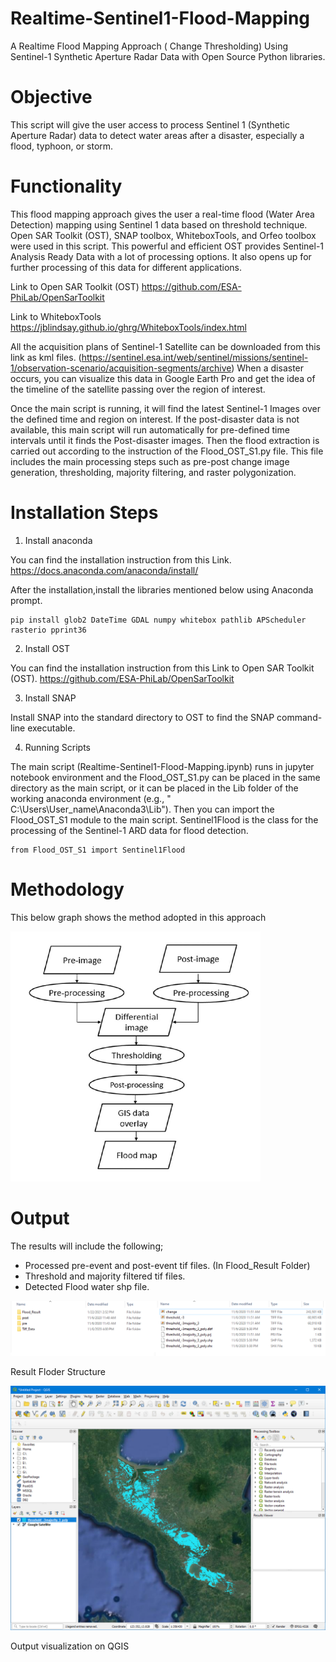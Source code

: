 # Realtime-Sentinel1-Flood-Mapping
A Realtime Flood Mapping Approach ( Change Thresholding) Using Sentinel-1 Synthetic Aperture Radar Data with Open Source Python libraries.

# Objective 
This script will give the user access to process Sentinel 1 (Synthetic Aperture Radar) data to detect water areas after a disaster, especially a flood, typhoon, or storm.

# Functionality
This flood mapping approach gives the user a real-time flood (Water Area Detection) mapping using Sentinel 1 data based on threshold technique.
Open SAR Toolkit (OST), SNAP toolbox, WhiteboxTools, and Orfeo toolbox were used in this script.
This powerful and efficient OST provides Sentinel-1 Analysis Ready Data with a lot of processing options. It also opens up for further processing of this data for different applications. 

Link to Open SAR Toolkit (OST)
https://github.com/ESA-PhiLab/OpenSarToolkit 

Link to WhiteboxTools
https://jblindsay.github.io/ghrg/WhiteboxTools/index.html

All the acquisition plans of Sentinel-1 Satellite can be downloaded from this link as kml files. (https://sentinel.esa.int/web/sentinel/missions/sentinel-1/observation-scenario/acquisition-segments/archive) When a disaster occurs, you can visualize this data in Google Earth Pro and get the idea of the timeline of the satellite passing over the region of interest. 

Once the main script is running, it will find the latest Sentinel-1 Images over the defined time and region on interest. If the post-disaster data is not available, this main script will run automatically for pre-defined time intervals until it finds the Post-disaster images. Then the flood extraction is carried out according to the instruction of the Flood_OST_S1.py file. This file includes the main processing steps such as pre-post change image generation, thresholding, majority filtering, and raster polygonization.

# Installation Steps

1. Install anaconda

You can find the installation instruction from this Link.
https://docs.anaconda.com/anaconda/install/

After the installation,install the libraries mentioned below using Anaconda prompt.

    pip install glob2 DateTime GDAL numpy whitebox pathlib APScheduler rasterio pprint36


2. Install OST

You can find the installation instruction from this Link to Open SAR Toolkit (OST).
https://github.com/ESA-PhiLab/OpenSarToolkit 



3. Install SNAP

Install SNAP into the standard directory to OST to find the SNAP command-line executable. 

4. Running Scripts

The main script (Realtime-Sentinel1-Flood-Mapping.ipynb) runs in jupyter notebook environment and the Flood_OST_S1.py can be placed in the same directory as the main script, or it can be placed in the Lib folder of the working anaconda environment (e.g., " C:\Users\User_name\Anaconda3\Lib"). 
Then you can import the Flood_OST_S1 module to the main script. Sentinel1Flood is the class for the processing of the Sentinel-1 ARD data for flood detection.
 
    from Flood_OST_S1 import Sentinel1Flood


# Methodology

This below graph shows the method adopted in this approach

<img src="https://github.com/chathumal93/Realtime-Sentinel1-Flood-Mapping/blob/master/Images/Method.png" width="400" height="400" />

# Output
The results will include the following;

* Processed pre-event and post-event tif files. (In Flood_Result Folder)
* Threshold and majority filtered tif files. 
* Detected Flood water shp file.

![](Images/Output_Structure.png)

Result Floder Structure

![](Images/Flood_Result_QGIS.png)

Output visualization on QGIS
